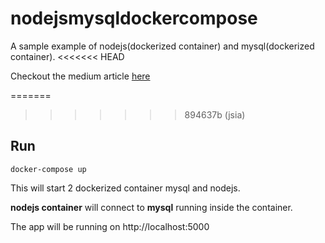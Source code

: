 # nodejsmysqldockercompose
A sample example of nodejs(dockerized container) and mysql(dockerized container).
<<<<<<< HEAD

Checkout the medium article [here](https://varsubham.medium.com/nodejs-mysql-docker-compose-ad156cd0c885)

=======
>>>>>>> 894637b (jsia)
## Run
```
docker-compose up
```
This will start 2 dockerized container mysql and nodejs. 

**nodejs container** will connect to **mysql** running inside the container.

The app will be running on http://localhost:5000 
